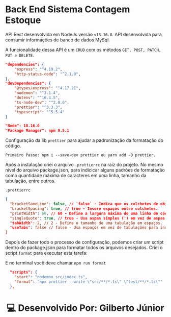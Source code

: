 # Back End Sistema Contagem Estoque

API Rest desenvolvida em NodeJs versão `v18.16.0`. API desenvolvida para consumir informações de banco de dados MySql.

A funcionalidade dessa API é um `CRUD` com os métodos `GET, POST, PATCH, PUT e DELETE`.


```json
"dependencies": {
    "express": "^4.19.2",
    "http-status-code": "^2.1.0",
},
"devDependencies": {
    "@types/express": "^4.17.21",
    "nodemon": "^3.1.4",
    "dotenv": "^16.4.5",
    "ts-node-dev": "^2.0.0",
    "prettier": "^3.3.3",
    "typescript": "^5.5.4"
}
```

```json
"Node": 18.16.0
"Package Manager": npm 9.5.1
```

Configuração da lib `prettier` para ajudar a padronização da formatação do código.
    
    Primeiro Passo: npm i --save-dev prettier ou yarn add -D prettier.

Após a instalação criei o arquivo `.prettierrc` na raiz do projeto. No mesmo nível do arquivo package.json, para indicicar alguns padrões de formatação como quantidade máxima de caracteres em uma linha, tamanho da tabulação, entre outros.

`.prettierrc`
```json
{
  "bracketSameLine": false, // `false` - Indica que os colchetes de objetos não devem estar na mesma linha que o nome da propriedade.
  "bracketSpacing": true, // true - Insere espaços entre colchetes.
  "printWidth": 60, // 60 - Define a largura máxima de uma linha de código em caracteres. Se uma linha exceder esse limite, o Prettier tentará quebrar a linha adequadamente.
  "singleQuote": true, // true - Usa aspas simples (') em vez de aspas duplas (") para strings.
  "tabWidth": 2, // 2 - Define o tamanho de uma tabulação em espaços.
  "useTabs": false // false - Usa espaços em vez de tabulações para indentação.
}
```

Depois de fazer todo o processo de configuração,  podemos criar um script dentro do package.json para formatar todos os arquivos desejados. Criei o script `format` para executar esta tarefa:

E no terminal você deve chamar `npm run format`

```json
  "scripts": {
    "start": "nodemon src/index.ts",
    "format": "npx prettier --write \"src/**/*.ts\" \"test/**/*.ts\""
  },
```




<h1 align="center">💻 Desenvolvido Por: Gilberto Júnior</h1>